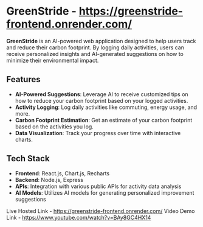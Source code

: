 # GreenStride - https://greenstride-frontend.onrender.com/

**GreenStride** is an AI-powered web application designed to help users track and reduce their carbon footprint. By logging daily activities, users can receive personalized insights and AI-generated suggestions on how to minimize their environmental impact.


## Features

- **AI-Powered Suggestions**: Leverage AI to receive customized tips on how to reduce your carbon footprint based on your logged activities.
- **Activity Logging**: Log daily activities like commuting, energy usage, and more.
- **Carbon Footprint Estimation**: Get an estimate of your carbon footprint based on the activities you log.
- **Data Visualization**: Track your progress over time with interactive charts.

## Tech Stack

- **Frontend**: React.js, Chart.js, Recharts
- **Backend**: Node.js, Express 
- **APIs**: Integration with various public APIs for activity data analysis
- **AI Models**: Utilizes AI models for generating personalized improvement suggestions

Live Hosted Link - https://greenstride-frontend.onrender.com/
Video Demo Link - https://www.youtube.com/watch?v=BAy8GC4HX14
